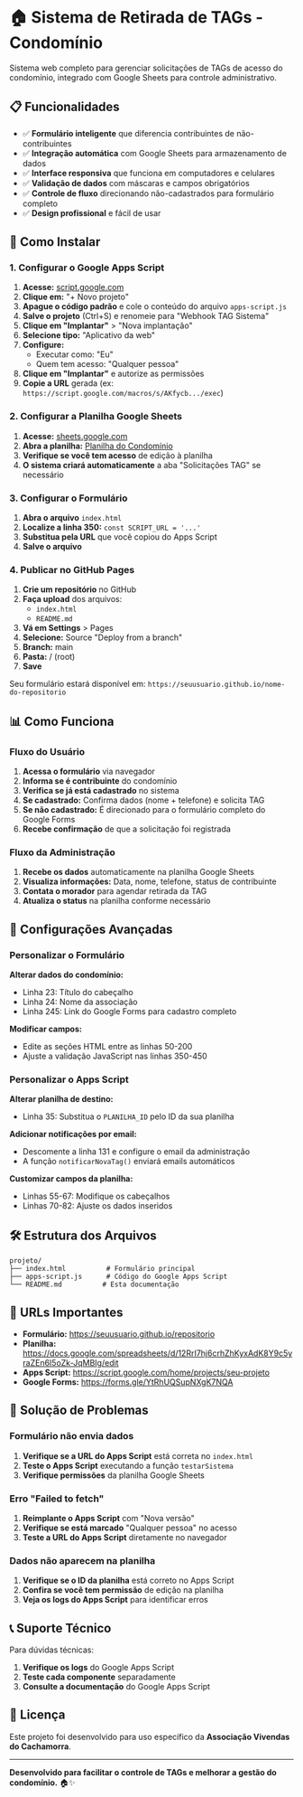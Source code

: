 # 🏠 Sistema de Retirada de TAGs - Condomínio

Sistema web completo para gerenciar solicitações de TAGs de acesso do condomínio, integrado com Google Sheets para controle administrativo.

## 📋 Funcionalidades

- ✅ **Formulário inteligente** que diferencia contribuintes de não-contribuintes
- ✅ **Integração automática** com Google Sheets para armazenamento de dados
- ✅ **Interface responsiva** que funciona em computadores e celulares
- ✅ **Validação de dados** com máscaras e campos obrigatórios
- ✅ **Controle de fluxo** direcionando não-cadastrados para formulário completo
- ✅ **Design profissional** e fácil de usar

## 🚀 Como Instalar

### 1. Configurar o Google Apps Script

1. **Acesse:** [script.google.com](https://script.google.com)
2. **Clique em:** "+ Novo projeto"
3. **Apague o código padrão** e cole o conteúdo do arquivo `apps-script.js`
4. **Salve o projeto** (Ctrl+S) e renomeie para "Webhook TAG Sistema"
5. **Clique em "Implantar"** > "Nova implantação"
6. **Selecione tipo:** "Aplicativo da web"
7. **Configure:**
   - Executar como: "Eu"
   - Quem tem acesso: "Qualquer pessoa"
8. **Clique em "Implantar"** e autorize as permissões
9. **Copie a URL** gerada (ex: `https://script.google.com/macros/s/AKfycb.../exec`)

### 2. Configurar a Planilha Google Sheets

1. **Acesse:** [sheets.google.com](https://sheets.google.com)
2. **Abra a planilha:** [Planilha do Condomínio](https://docs.google.com/spreadsheets/d/12RrI7hj6crhZhKyxAdK8Y9c5yraZEn6I5oZk-JqMBIg/edit)
3. **Verifique se você tem acesso** de edição à planilha
4. **O sistema criará automaticamente** a aba "Solicitações TAG" se necessário

### 3. Configurar o Formulário

1. **Abra o arquivo** `index.html`
2. **Localize a linha 350:** `const SCRIPT_URL = '...'`
3. **Substitua pela URL** que você copiou do Apps Script
4. **Salve o arquivo**

### 4. Publicar no GitHub Pages

1. **Crie um repositório** no GitHub
2. **Faça upload** dos arquivos:
   - `index.html`
   - `README.md`
3. **Vá em Settings** > Pages
4. **Selecione:** Source "Deploy from a branch"
5. **Branch:** main
6. **Pasta:** / (root)
7. **Save**

Seu formulário estará disponível em: `https://seuusuario.github.io/nome-do-repositorio`

## 📊 Como Funciona

### Fluxo do Usuário

1. **Acessa o formulário** via navegador
2. **Informa se é contribuinte** do condomínio
3. **Verifica se já está cadastrado** no sistema
4. **Se cadastrado:** Confirma dados (nome + telefone) e solicita TAG
5. **Se não cadastrado:** É direcionado para o formulário completo do Google Forms
6. **Recebe confirmação** de que a solicitação foi registrada

### Fluxo da Administração

1. **Recebe os dados** automaticamente na planilha Google Sheets
2. **Visualiza informações:** Data, nome, telefone, status de contribuinte
3. **Contata o morador** para agendar retirada da TAG
4. **Atualiza o status** na planilha conforme necessário

## 🔧 Configurações Avançadas

### Personalizar o Formulário

**Alterar dados do condomínio:**
- Linha 23: Título do cabeçalho
- Linha 24: Nome da associação
- Linha 245: Link do Google Forms para cadastro completo

**Modificar campos:**
- Edite as seções HTML entre as linhas 50-200
- Ajuste a validação JavaScript nas linhas 350-450

### Personalizar o Apps Script

**Alterar planilha de destino:**
- Linha 35: Substitua o `PLANILHA_ID` pelo ID da sua planilha

**Adicionar notificações por email:**
- Descomente a linha 131 e configure o email da administração
- A função `notificarNovaTag()` enviará emails automáticos

**Customizar campos da planilha:**
- Linhas 55-67: Modifique os cabeçalhos
- Linhas 70-82: Ajuste os dados inseridos

## 🛠️ Estrutura dos Arquivos

```
projeto/
├── index.html          # Formulário principal
├── apps-script.js      # Código do Google Apps Script
└── README.md          # Esta documentação
```

## 📱 URLs Importantes

- **Formulário:** https://seuusuario.github.io/repositorio
- **Planilha:** https://docs.google.com/spreadsheets/d/12RrI7hj6crhZhKyxAdK8Y9c5yraZEn6I5oZk-JqMBIg/edit
- **Apps Script:** https://script.google.com/home/projects/seu-projeto
- **Google Forms:** https://forms.gle/YtRhUQSupNXgK7NQA

## 🐛 Solução de Problemas

### Formulário não envia dados

1. **Verifique se a URL do Apps Script** está correta no `index.html`
2. **Teste o Apps Script** executando a função `testarSistema`
3. **Verifique permissões** da planilha Google Sheets

### Erro "Failed to fetch"

1. **Reimplante o Apps Script** com "Nova versão"
2. **Verifique se está marcado** "Qualquer pessoa" no acesso
3. **Teste a URL do Apps Script** diretamente no navegador

### Dados não aparecem na planilha

1. **Verifique se o ID da planilha** está correto no Apps Script
2. **Confira se você tem permissão** de edição na planilha
3. **Veja os logs do Apps Script** para identificar erros

## 📞 Suporte Técnico

Para dúvidas técnicas:
1. **Verifique os logs** do Google Apps Script
2. **Teste cada componente** separadamente
3. **Consulte a documentação** do Google Apps Script

## 📄 Licença

Este projeto foi desenvolvido para uso específico da **Associação Vivendas do Cachamorra**. 

---

**Desenvolvido para facilitar o controle de TAGs e melhorar a gestão do condomínio.** 🏠✨